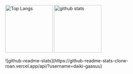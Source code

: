 <p align="left"> 
  <img alt="Top Langs" height="150px" src="https://git-hub-readme-stats-clone-roan.vercel.app/api/top-langs/?username=daiki-gaasuu&count_private=true&layout=compact&theme=onedark" />
  <img alt="github stats" height="150px" src="https://git-hub-readme-stats-clone-roan.vercel.app/api?username=daiki-gaasuu&count_private=true&include_all_commits=true&theme=onedark" />
</p>
![github-readme-stats](https://github-readme-stats-clone-roan.vercel.app/api/?username=daiki-gaasuu)
